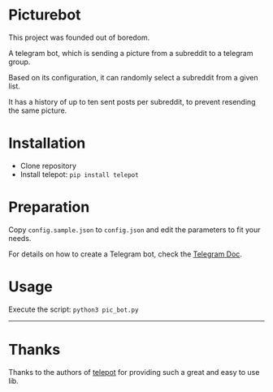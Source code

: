 # Picturebot

This project was founded out of boredom.

A telegram bot, which is sending a picture from a subreddit to a telegram group.

Based on its configuration, it can randomly select a subreddit from a given list.

It has a history of up to ten sent posts per subreddit, to prevent resending the same picture.

# Installation

- Clone repository
- Install telepot:
`pip install telepot`

# Preparation

Copy `config.sample.json` to `config.json` and edit the parameters to fit your needs.

For details on how to create a Telegram bot, check the [Telegram Doc](https://core.telegram.org/bots#6-botfather).

# Usage

Execute the script: `python3 pic_bot.py`

___

# Thanks
Thanks to the authors of [telepot](https://telepot.readthedocs.io/en/latest/) for providing such a great and easy to use lib.

